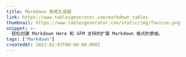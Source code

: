 ```yaml
---
title: Markdown 表格生成器
link: https://www.tablesgenerator.com/markdown_tables
thumbnail: https://www.tablesgenerator.com/static/img/favicon.png
snippet: >-
  轻松创建 Markdown Here 和 GFM 支持的扩展 Markdown 格式的表格。
tags: ["Markdown"]
createdAt: 2022-02-03T00:00:00.000Z
---
```

